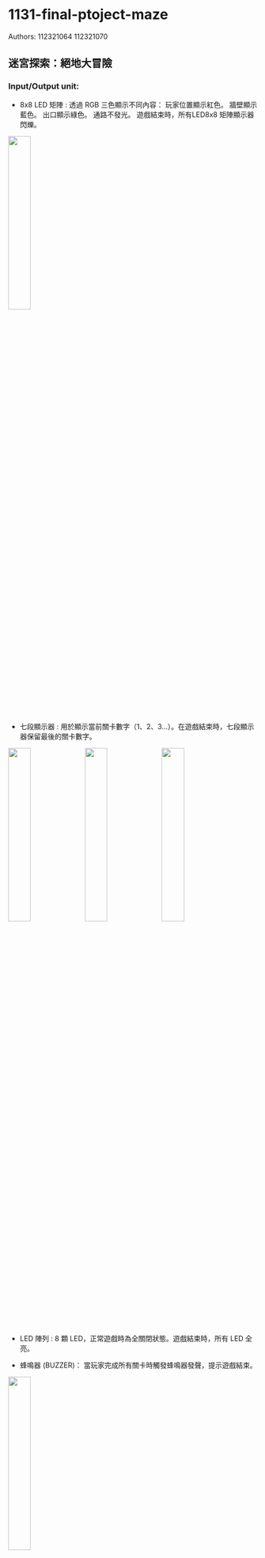 # 1131-final-ptoject-maze
Authors: 112321064 112321070
## 迷宮探索：絕地大冒險
### Input/Output unit:
* 8x8 LED 矩陣 :
透過 RGB 三色顯示不同內容：
玩家位置顯示紅色。
牆壁顯示藍色。
出口顯示綠色。
通路不發光。
遊戲結束時，所有LED8x8 矩陣顯示器閃爍。
 <img src="https://github.com/user-attachments/assets/d857a40b-a5cf-4a62-88ef-61e7637ee530" style="width:30%;" />
 
* 七段顯示器 :
用於顯示當前關卡數字（1、2、3...）。在遊戲結束時，七段顯示器保留最後的關卡數字。
<img src="https://github.com/user-attachments/assets/476cf724-fefa-481e-b96f-210097b02d77" style="width:30%;" />
<img src="https://github.com/user-attachments/assets/a9ced6d3-414a-467b-a8a8-ed60f35facc4" style="width:30%;" />
<img src="https://github.com/user-attachments/assets/a99807ed-0fd0-40d8-826c-05b8f803e5d3" style="width:30%;" />

* LED 陣列 :
8 顆 LED，正常遊戲時為全關閉狀態。遊戲結束時，所有 LED 全亮。
  

* 蜂鳴器 (BUZZER)：
當玩家完成所有關卡時觸發蜂鳴器發聲，提示遊戲結束。
<img src="https://github.com/user-attachments/assets/e5b740bb-38a9-4152-a0f1-666b8a40c760" style="width:30%;" />

### 功能說明
* 玩家控制：
透過 UP, DOWN, LEFT, RIGHT 四個輸入按鍵，控制玩家在迷宮中的移動。
移動時檢查是否撞牆，若無阻礙則更新玩家位置。

* 遊戲地圖：
提供三個迷宮地圖，使用 8x8 的二進制陣列定義：
1 代表牆壁，玩家無法通過。
0 代表通路，玩家可以行走。
每個地圖的左下角為出口。

* 過關邏輯：
當玩家到達出口後，自動切換到下一個迷宮地圖。
若完成最後一個地圖，遊戲結束並觸發以下效果：
所有 LED 全亮。

* 蜂鳴器 (BUZZER) 發聲。
顯示器進入閃爍模式。

### 程式模組說明:
* DATA_R, DATA_G, DATA_B : 
接到 8x8 RGB 矩陣 LED 的紅、綠、藍顏色控制腳。
控制每個點的 RGB 顏色顯示（紅色=玩家，藍色=牆壁，綠色=出口）。

* COMM : 
接到 RGB 矩陣 LED 的掃描行控制腳。
控制當前被掃描的行，逐行刷新顯示器。

* SEG : 接到 7 段顯示器（Seven-Segment Display）。
顯示當前關卡數字（1, 2, 3）。

* LED : 接到 8 顆 LED 指示燈。
遊戲結束時，所有 LED 全亮；遊戲進行中，LED 全關閉。

* BUZZER : 接到蜂鳴器。
遊戲結束時，蜂鳴器響起提示玩家。

#### 程式邏輯
1. 初始化階段 (Initial Block) > 程式在開始時會進行初始化，設置遊戲的基本參數：
player_x 和 player_y 設定玩家在地圖上的起始位置（左下角）。
MAZE_1 代表第一張地圖，程式載入這張地圖作為初始狀態。
顯示器、LED 和蜂鳴器都會初始化為關閉狀態。

2. 時鐘分頻器 (Clock Dividers) > 程式使用兩個分頻器來生成不同頻率的時鐘信號：
10kHz 時鐘：用於刷新顯示矩陣。
1Hz 時鐘：用於遊戲結束後的閃爍效果。

3. 按鍵輸入檢測 (Button Input Logic) > 程式檢查方向鍵 (UP, DOWN, LEFT, RIGHT) 的狀態來決定玩家的移動。
移動的條件：玩家不會移動到牆壁（MAZE[player_y][player_x] == 0），並且不會超出邊界。

4. 出口檢測和關卡更新 > 當玩家到達出口（右上角 (7, 0)）時，程式會檢查並更新關卡，並根據進度顯示關卡號。
當玩家到達出口時：
第一關完成，載入第二張地圖並顯示關卡 2。
第二關完成，載入第三張地圖並顯示關卡 3。
如果所有關卡完成，啟動蜂鳴器並使 LED 閃爍。

5. 顯示邏輯 > 每 10kHz 時鐘週期，程式會更新 RGB 顯示器的顏色。
玩家位置顯示為紅色 (DATA_R = 0, DATA_G = 1, DATA_B = 1)。
牆壁顯示為藍色 (DATA_R = 1, DATA_G = 1, DATA_B = 0)。
出口顯示為綠色 (DATA_R = 1, DATA_G = 0, DATA_B = 1)。

### 影片
https://drive.google.com/drive/folders/1-tzRw5pFJM_YKahRFnB8r6rL0asePRd3?usp=sharing
